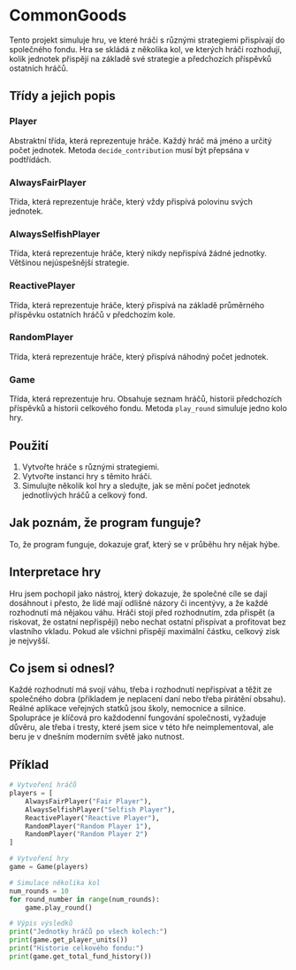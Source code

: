 ﻿# CommonGoods

Tento projekt simuluje hru, ve které hráči s různými strategiemi přispívají do společného fondu. Hra se skládá z několika kol, ve kterých hráči rozhodují, kolik jednotek přispějí na základě své strategie a předchozích příspěvků ostatních hráčů.

## Třídy a jejich popis

### Player
Abstraktní třída, která reprezentuje hráče. Každý hráč má jméno a určitý počet jednotek. Metoda `decide_contribution` musí být přepsána v podtřídách.

### AlwaysFairPlayer
Třída, která reprezentuje hráče, který vždy přispívá polovinu svých jednotek.

### AlwaysSelfishPlayer
Třída, která reprezentuje hráče, který nikdy nepřispívá žádné jednotky. Většinou nejúspešnější strategie.

### ReactivePlayer
Třída, která reprezentuje hráče, který přispívá na základě průměrného příspěvku ostatních hráčů v předchozím kole.

### RandomPlayer
Třída, která reprezentuje hráče, který přispívá náhodný počet jednotek.

### Game
Třída, která reprezentuje hru. Obsahuje seznam hráčů, historii předchozích příspěvků a historii celkového fondu. Metoda `play_round` simuluje jedno kolo hry.

## Použití

1. Vytvořte hráče s různými strategiemi.
2. Vytvořte instanci hry s těmito hráči.
3. Simulujte několik kol hry a sledujte, jak se mění počet jednotek jednotlivých hráčů a celkový fond.

## Jak poznám, že program funguje?
To, že program funguje, dokazuje graf, který se v průběhu hry nějak hýbe.

## Interpretace hry 
Hru jsem pochopil jako nástroj, který dokazuje, že společné cíle se dají dosáhnout i přesto, že lidé mají odlišné názory či incentývy, a že každé rozhodnutí má nějakou váhu. Hráči stojí před rozhodnutím, zda přispět (a riskovat, že ostatní nepřispějí) nebo nechat ostatní přispívat a profitovat bez vlastního vkladu. Pokud ale všichni přispějí maximální částku, celkový zisk je nejvyšší.

## Co jsem si odnesl?
Každé rozhodnutí má svojí váhu, třeba i rozhodnutí nepřispívat a těžit ze společného dobra (příkladem je neplacení daní nebo třeba pirátění obsahu). Reálné aplikace veřejných statků jsou školy, nemocnice a silnice. Spolupráce je klíčová pro každodenní fungování společnosti, vyžaduje důvěru, ale třeba i tresty, které jsem sice v této hře neimplementoval, ale beru je v dnešním moderním světě jako nutnost.

## Příklad

```python
# Vytvoření hráčů
players = [
    AlwaysFairPlayer("Fair Player"),
    AlwaysSelfishPlayer("Selfish Player"),
    ReactivePlayer("Reactive Player"),
    RandomPlayer("Random Player 1"),
    RandomPlayer("Random Player 2")
]

# Vytvoření hry
game = Game(players)

# Simulace několika kol
num_rounds = 10
for round_number in range(num_rounds):
    game.play_round()

# Výpis výsledků
print("Jednotky hráčů po všech kolech:")
print(game.get_player_units())
print("Historie celkového fondu:")
print(game.get_total_fund_history())

